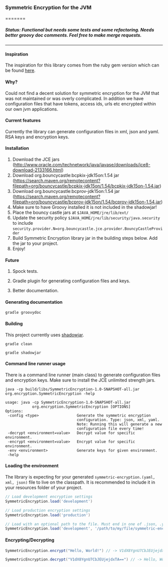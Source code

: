 ### Symmetric Encryption for the JVM
=======

##### Status: Functional but needs some tests and some refactoring. Needs better groovy doc comments. Feel free to make merge requests.
-----------

#### Inspiration

The inspiration for this library comes from the ruby gem version which can be found [here](https://github.com/rocketjob/symmetric-encryption).

#### Why?

Could not find a decent solution for symmetric encryption for the JVM that was not maintained or was overly complicated.
In addition we have configuration files that have tokens, access ids, urls etc encrypted within our own jvm applications.

#### Current features

Currently the library can generate configuration files in xml, json and yaml. RSA keys and encryption keys.
 
#### Installation

1. Download the JCE jars (http://www.oracle.com/technetwork/java/javase/downloads/jce8-download-2133166.html)
2. Download org.bouncycastle:bcpkix-jdk15on:1.54 jar (https://search.maven.org/remotecontent?filepath=org/bouncycastle/bcpkix-jdk15on/1.54/bcpkix-jdk15on-1.54.jar)
3. Download org.bouncycastle:bcprov-jdk15on:1.54 jar (https://search.maven.org/remotecontent?filepath=org/bouncycastle/bcprov-jdk15on/1.54/bcprov-jdk15on-1.54.jar)
4. Make sure to have Groovy installed it is not included in the shadowjar!
5. Place the bouncy castle jars at `$JAVA_HOME/jre/lib/ext/`
6. Update the security policy `$JAVA_HOME/jre/lib/security/java.security` to include `security.provider.N=org.bouncycastle.jce.provider.BouncyCastleProvider`
7. Build Symmetric Encryption library jar in the building steps below. Add the jar to your project.
8. Enjoy!

#### Future

1. Spock tests.

2. Gradle plugin for generating configuration files and keys.

3. Better documentation.

#### Generating documentation

```
gradle groovydoc
```

#### Building

This project currently uses [shadowjar](https://github.com/johnrengelman/shadow).

```
gradle clean

gradle shadowjar
```
 
#### Command line runner usage

There is a command line runner (main class) to generate configuration files and encryption keys. 
Make sure to install the JCE unlimited strength jars.

```
java -cp build/libs/SymmetricEncryption-1.0-SNAPSHOT-all.jar org.encryption.SymmetricEncryption -help

usage: java -cp SymmetricEncryption-1.0-SNAPSHOT-all.jar
            org.encryption.SymmetricEncryption [OPTIONS]
Options:
 -config <type>                 Generate the symmetric encryption
                                configuration. Type: json, xml, yaml.
                                Note: Running this will generate a new
                                configuration file every time!
 -decrypt <environment=value>   Decrypt value for specific environment.
 -encrypt <environment=value>   Encrypt value for specific environment.
 -env <environment>             Generate keys for given environment.
 -help
```


#### Loading the environment
 
The library is expecting for your generated `symmetric-encryption.(yaml, xml, json)` file to live on the classpath. It is recommended to include it in your resources folder of your project.

```groovy
// Load development encryption settings
SymmetricEncryption.load('development')

// Load production encryption settings
SymmetricEncryption.load('production')
```

```groovy
// Load with an optional path to the file. Must end in one of .json, .yaml, .xml
SymmetricEncryption.load('development', '/path/to/my/file/symmetric-encryption.xml')
```


#### Encrypting/Decrypting

```groovy
SymmetricEncryption.encrypt("Hello, World!") // -> V1dX8YgnU7CbJEUjejdxTA==

SymmetricEncryption.decrypt("V1dX8YgnU7CbJEUjejdxTA==") // -> Hello, World!
```

